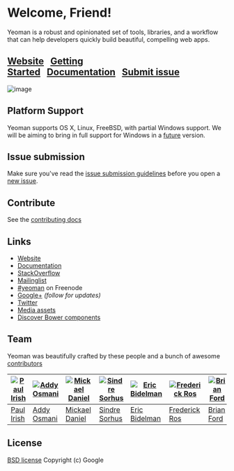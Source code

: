 # Welcome, Friend!

Yeoman is a robust and opinionated set of tools, libraries, and a workflow that can help developers quickly build beautiful, compelling web apps.

## [Website](http://yeoman.io)&nbsp;&nbsp;&nbsp;[Getting Started](http://yeoman.io/gettingstarted.html)&nbsp;&nbsp;&nbsp;[Documentation](https://github.com/yeoman/yeoman/wiki)&nbsp;&nbsp;&nbsp;[Submit issue](https://github.com/yeoman/yeoman#issue-submission)

![image](http://yeoman.io/media/yeoman-masthead.png)


## Platform Support

Yeoman supports OS X, Linux, FreeBSD, with partial Windows support. We will be aiming to bring in full support for Windows in a [future](https://github.com/yeoman/yeoman/wiki/Manual-Install) version.


## Issue submission

Make sure you've read the [issue submission guidelines](https://github.com/yeoman/yeoman/blob/master/contributing.md#issue-submission) before you open a [new issue](https://github.com/yeoman/yeoman/issues/new).


## Contribute

See the [contributing docs](https://github.com/yeoman/yeoman/blob/master/contributing.md)


## Links

- [Website](http://yeoman.io)
- [Documentation](https://github.com/yeoman/yeoman/wiki)
- [StackOverflow](http://stackoverflow.com/questions/tagged/yeoman)
- [Mailinglist](https://groups.google.com/forum/#!forum/yeoman-dev)
- [\#yeoman](http://webchat.freenode.net/?channels=yeoman) on Freenode
- [Google+](https://plus.google.com/101063139999404044459/posts) *(follow for updates)*
- [Twitter](https://twitter.com/yeoman)
- [Media assets](https://github.com/yeoman/yeoman.io/tree/gh-pages/media)
- [Discover Bower components](http://sindresorhus.com/bower-components/)


## Team

Yeoman was beautifully crafted by these people and a bunch of awesome [contributors](https://github.com/yeoman/yeoman/graphs/contributors)

[![Paul Irish](http://gravatar.com/avatar/ffe68d6f71b225f7661d33f2a8908281?s=70)](http://paulirish.com) | [![Addy Osmani](http://gravatar.com/avatar/96270e4c3e5e9806cf7245475c00b275?s=70)](http://addyosmani.com) |  [![Mickael Daniel](http://gravatar.com/avatar/a23615915f0baf096b94cc9df93fc327?s=70)](http://blog.mklog.fr) | [![Sindre Sorhus](http://gravatar.com/avatar/d36a92237c75c5337c17b60d90686bf9?s=70)](http://sindresorhus.com) | [![Eric Bidelman](http://gravatar.com/avatar/e7948aac7c52b26470be80311873a398?s=70)](http://ericbidelman.com) | [![Frederick Ros](http://gravatar.com/avatar/4605de69c4c3af3f48b8e829206cd4c2?s=70)](https://github.com/sleeper) | [![Brian Ford](http://gravatar.com/avatar/721cc7667947af96cc416729fc497107?s=70)](http://briantford.com)
--- | --- | --- | --- | --- | --- | ---
[Paul Irish](http://paulirish.com) | [Addy Osmani](http://addyosmani.com) | [Mickael Daniel](http://blog.mklog.fr) | [Sindre Sorhus](http://sindresorhus.com) | [Eric Bidelman](http://ericbidelman.com) | [Frederick Ros](https://github.com/sleeper) | [Brian Ford](http://briantford.com)


## License

[BSD license](http://opensource.org/licenses/bsd-license.php)
Copyright (c) Google

